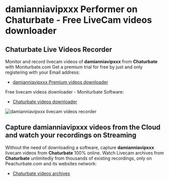 # damianniavipxxx Performer on Chaturbate - Free LiveCam videos downloader

## Chaturbate Live Videos Recorder

Monitor and record livecam videos of **damianniavipxxx** from **Chaturbate** with Moniturbate.com
Get a premium trial for free by just and only registering with your Email address:
* [damianniavipxxx Premium videos downloader](https://moniturbate.com/request-demo-licence-key.html)

Free livecam videos downloader - Moniturbate Software:
* [Chaturbate videos downloader](https://moniturbate.com/moniturbate-download-software.html)

![damianniavipxxx livecam videos recorder](https://peachurnet.com/templates/moniturbate-software.png)


## Capture damianniavipxxx videos from the Cloud and watch your recordings on Streaming

Without the need of downloading a software, capture **damianniavipxxx** livecam videos from **Chaturbate** 100% online.
Watch Livecam archives from **Chaturbate** unlimitedly from thousands of existing recordings, only on Peachurbate.com and its websites network:
* [Chaturbate videos archives](https://peachurnet.com/)